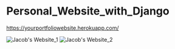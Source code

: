 # Personal_Website_with_Django

https://yourportfoliowebsite.herokuapp.com/

![Jacob's Website_1](https://user-images.githubusercontent.com/37478093/87872991-26e38380-c9f0-11ea-9e0f-ca5529d553a8.jpg)
![Jacob's Website_2](https://user-images.githubusercontent.com/37478093/87872992-28ad4700-c9f0-11ea-9b77-fa50d498bfb6.jpg)
